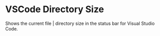 # VSCode Directory Size

Shows the current file | directory size in the status bar for Visual Studio Code.
